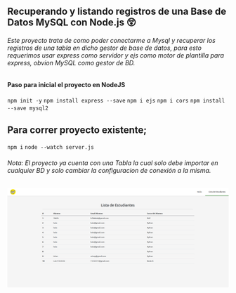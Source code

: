 ## Recuperando y listando registros de una Base de Datos MySQL con Node.js 😲

###### Este proyecto trata de como poder conectarme a Mysql y recuperar los registros de una tabla en dicho gestor de base de datos, para esto requerimos usar express como servidor y ejs como motor de plantilla para express, obvion MySQL como gestor de BD.

#### Paso para inicial el proyecto en NodeJS

`npm init -y`
`npm install express --save`
`npm i ejs`
`npm i cors`
`npm install --save mysql2`

## Para correr proyecto existente;

`npm i`
`node --watch server.js`

###### Nota: El proyecto ya cuenta con una Tabla la cual solo debe importar en cualquier BD y solo cambiar la configuracion de conexión a la misma.

![](https://raw.githubusercontent.com/urian121/imagenes-proyectos-github/master/portada-listar-registros-de-base-datos-mysql-con-node-urian-viera.png)
